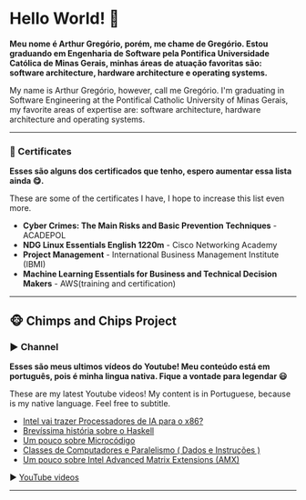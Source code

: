 # Hello World! 👋

__Meu nome é Arthur Gregório, porém, me chame de Gregório. Estou graduando em Engenharia de Software pela Pontifica Universidade Católica de Minas Gerais, minhas áreas de atuação favoritas são: software architecture, hardware architecture e operating systems.__

My name is Arthur Gregório, however, call me Gregório. I'm graduating in Software Engineering at the Pontifical Catholic University of Minas Gerais, my favorite areas of expertise are: software architecture, hardware architecture and operating systems.

___
### 📜 Certificates

__Esses são alguns dos certificados que tenho, espero aumentar essa lista ainda 😋.__

These are some of the certificates I have, I hope to increase this list even more.

- **Cyber Crimes: The Main Risks and Basic Prevention Techniques** - ACADEPOL
- **NDG Linux Essentials English 1220m** - Cisco Networking Academy
- **Project Management** - International Business Management Institute (IBMI)
- **Machine Learning Essentials for Business and Technical Decision Makers** - AWS(training and certification)

___

## 🐵 Chimps and Chips Project

### ▶️ Channel

__Esses são meus ultimos vídeos do Youtube! Meu conteúdo está em português, pois é minha lingua nativa. Fique a vontade para legendar 😃__

These are my latest Youtube videos! My content is in Portuguese, because is my native language. Feel free to subtitle.

<!-- YOUTUBE-VIDEOS-LIST:START -->
- [Intel vai trazer Processadores de IA para o x86?](https://www.youtube.com/watch?v=1jBWnoCckkA)
- [Brevíssima história sobre o Haskell](https://www.youtube.com/watch?v=1rRJxWKcDOY)
- [Um pouco sobre Microcódigo](https://www.youtube.com/watch?v=gVHhyhn_O0Q)
- [Classes de Computadores e Paralelismo ( Dados e Instruções )](https://www.youtube.com/watch?v=tuu-_DxyDTs)
- [Um pouco sobre Intel Advanced Matrix Extensions (AMX)](https://www.youtube.com/watch?v=LPWieLvsYNI)
<!-- YOUTUBE-VIDEOS-LIST:END -->

▶ [YouTube videos](https://www.youtube.com/channel/UCAlswkPpSbd4ip_oGcTQZWg?sub_confirmation=1)

___
